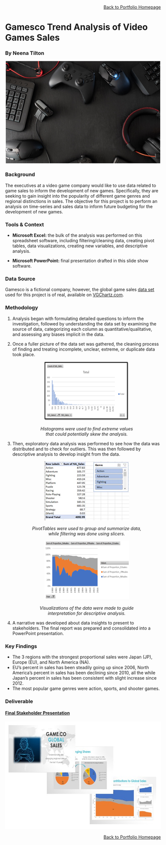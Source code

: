 <p align="right">
  <a href="https://tiltonneena.github.io/portfolio/">Back to Portfolio Homepage</a>
</p>

# Gamesco Trend Analysis of Video Games Sales
### By Neena Tilton

<p align="center">
  <img width="500" height="330" src="Images/videogames.jpg"/>
</p>

### Background
The executives at a video game company would like to use data related to game sales to inform the development of new games. Specifically, they are seeking to gain insight into the popularity of different game genres and regional distinctions in sales. The objective for this project is to perform an analysis on time-series and sales data to inform future budgeting for the development of new games. 

### Tools & Context
- **Microsoft Excel:** the bulk of the analysis was performed on this spreadsheet software, including filtering/cleaning data, creating pivot tables, data visualizations, creating new variables, and descriptive analysis. 

- **Microsoft PowerPoint:**  final presentation drafted in this slide show software. 

### Data Source
Gamesco is a fictional company, however, the global game sales [data set](https://github.com/tiltonneena/Gamesco-Project/blob/main/vgsales_clean.xlsx) used for this project is of real, available on [VGChartz.com](https://www.vgchartz.com/gamedb/).

### Methodology
1. Analysis began with formulating detailed questions to inform the investigation, followed by understanding the data set by examining the source of data, categorizing each column as quantitative/qualitative, and assessing any biases implicit in the data. 

2. Once a fuller picture of the data set was gathered, the cleaning process of finding and treating incomplete, unclear, extreme, or duplicate data took place.

    <p align="center">
      <img width="275" height="192" src="Images/histogram.png"/>
    </p>
    <p align="center">
      <em>Histograms were used to find extreme values<br>that could potentially skew the analysis.</em>
    </p>
    
3. Then, exploratory data analysis was performed to see how the data was distributed and to check for outliers. This was then followed by descriptive analysis to develop insight from the data. 

    <p align="center">
      <img width="275" height="192" src="Images/slicers.jpg"/>
    </p>
    <p align="center">
      <em>PivotTables were used to group and summarize data,<br>while filtering was done using slicers.</em>
    </p>
    <p align="center">
      <img width="275" height="192" src="Images/areachart.png"/>
    </p>
    <p align="center">
      <em>Visualizations of the data were made to guide<br>interpretation for descriptive analysis.</em>
    </p>
    
4.  A narrative was developed about data insights to present to stakeholders. The final report was prepared and consolidated into a PowerPoint presentation.

### Key Findings
- The 3 regions with the strongest proportional sales were Japan (JP), Europe (EU), and North America (NA).
- EU’s percent in sales has been steadily going up since 2006, North America’s percent in sales has been declining since 2010, all the while Japan’s percent in sales has been consistent with slight increase since 2012.
- The most popular game genres were action, sports, and shooter games. 

### Deliverable

#### [Final Stakeholder Presentation](https://drive.google.com/file/d/1o_6Km6w59hyS-gmy7FzcsOWjvWDH4FlL/view?usp=sharing)

<p align="center">
  <img width="635" height="348" src="Images/presentation.jpg"/>
</p>

<p align="right">
  <a href="https://tiltonneena.github.io/portfolio/">Back to Portfolio Homepage</a>
</p>

